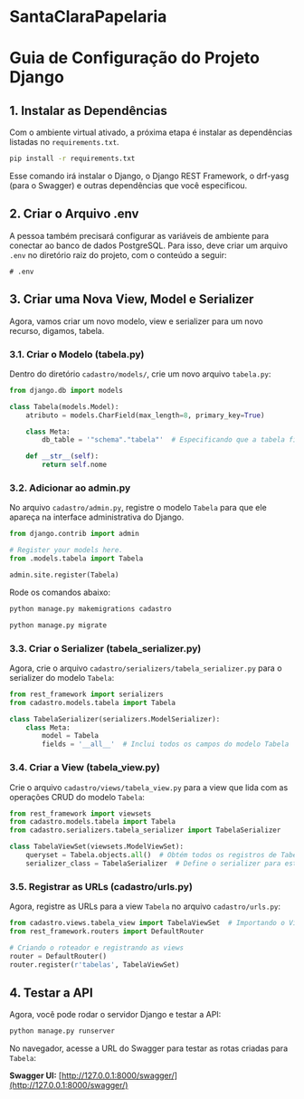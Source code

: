 # SantaClaraPapelaria


# Guia de Configuração do Projeto Django

## 1. Instalar as Dependências

Com o ambiente virtual ativado, a próxima etapa é instalar as dependências listadas no `requirements.txt`.

```bash
pip install -r requirements.txt
```

Esse comando irá instalar o Django, o Django REST Framework, o drf-yasg (para o Swagger) e outras dependências que você especificou.

## 2. Criar o Arquivo .env

A pessoa também precisará configurar as variáveis de ambiente para conectar ao banco de dados PostgreSQL. Para isso, deve criar um arquivo `.env` no diretório raiz do projeto, com o conteúdo a seguir:

```env
# .env
```

## 3. Criar uma Nova View, Model e Serializer

Agora, vamos criar um novo modelo, view e serializer para um novo recurso, digamos, tabela.

### 3.1. Criar o Modelo (tabela.py)

Dentro do diretório `cadastro/models/`, crie um novo arquivo `tabela.py`:

```python
from django.db import models

class Tabela(models.Model):
    atributo = models.CharField(max_length=8, primary_key=True)

    class Meta:
        db_table = '"schema"."tabela"'  # Especificando que a tabela ficará no esquema 'cadastro'

    def __str__(self):
        return self.nome
```

### 3.2. Adicionar ao admin.py

No arquivo `cadastro/admin.py`, registre o modelo `Tabela` para que ele apareça na interface administrativa do Django.

```python
from django.contrib import admin

# Register your models here.
from .models.tabela import Tabela

admin.site.register(Tabela)
```

Rode os comandos abaixo:
```bash
python manage.py makemigrations cadastro
```

```bash
python manage.py migrate
```

### 3.3. Criar o Serializer (tabela_serializer.py)

Agora, crie o arquivo `cadastro/serializers/tabela_serializer.py` para o serializer do modelo `Tabela`:

```python
from rest_framework import serializers
from cadastro.models.tabela import Tabela

class TabelaSerializer(serializers.ModelSerializer):
    class Meta:
        model = Tabela
        fields = '__all__'  # Inclui todos os campos do modelo Tabela
```

### 3.4. Criar a View (tabela_view.py)

Crie o arquivo `cadastro/views/tabela_view.py` para a view que lida com as operações CRUD do modelo `Tabela`:

```python
from rest_framework import viewsets
from cadastro.models.tabela import Tabela
from cadastro.serializers.tabela_serializer import TabelaSerializer

class TabelaViewSet(viewsets.ModelViewSet):
    queryset = Tabela.objects.all()  # Obtém todos os registros de Tabela
    serializer_class = TabelaSerializer  # Define o serializer para este viewset
```

### 3.5. Registrar as URLs (cadastro/urls.py)

Agora, registre as URLs para a view `Tabela` no arquivo `cadastro/urls.py`:

```python
from cadastro.views.tabela_view import TabelaViewSet  # Importando o ViewSet de Tabela
from rest_framework.routers import DefaultRouter

# Criando o roteador e registrando as views
router = DefaultRouter()
router.register(r'tabelas', TabelaViewSet)
```

## 4. Testar a API

Agora, você pode rodar o servidor Django e testar a API:

```bash
python manage.py runserver
```

No navegador, acesse a URL do Swagger para testar as rotas criadas para `Tabela`:

**Swagger UI:** [http://127.0.0.1:8000/swagger/](http://127.0.0.1:8000/swagger/)
